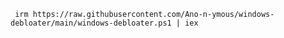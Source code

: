      irm https://raw.githubusercontent.com/Ano-n-ymous/windows-debloater/main/windows-debloater.ps1 | iex
